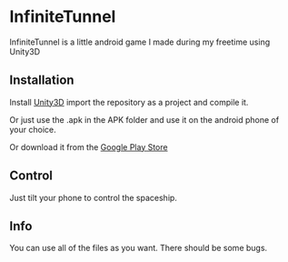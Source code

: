 # InfiniteTunnel

InfiniteTunnel is a little android game I made during my freetime using Unity3D


## Installation

Install [Unity3D](https://unity.com) import the repository as a project and compile it.

Or just use the .apk in the APK folder and use it on the android phone of your choice.

Or download it from the [Google Play Store](https://play.google.com/store/apps/details?id=com.PotatoeGame.InfinitTunnel)


## Control

Just tilt your phone to control the spaceship.


## Info

You can use all of the files as you want.
There should be some bugs.
